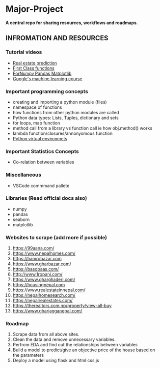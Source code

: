 # Major-Project
**A central repo for sharing resources, workflows and roadmaps.**

## INFROMATION AND RESOURCES

### Tutorial videos
* [Real estate prediction](https://youtu.be/_drqJ9SFCgU) 
* [First Class functions](https://www.youtube.com/watch?v=kr0mpwqttM0&t=334s)
* [ForNumpy,Pandas,Matplotlib](https://www.codingninjas.com/courses/online-data-science-course)
* [Google's machine learning course](https://developers.google.com/machine-learning/crash-course/ml-intro)


### Important programming concepts
* creating and importing a python module (files)
* namespace of functions
* how functions from other python modules are called
* Python data types: Lists, Tuples, dictionary and sets
* for loops, map function
* method call from a library vs function call ie how obj.method() works
* lambda function/closures/annonyomous function
* [Python virtual environmets](https://docs.python.org/3/library/venv.html)

### Important Statistics Concepts
* Co-relation between variables

### Miscellaneous
* VSCode commmand pallete


### Libraries (Read official docs also)
* numpy
* pandas
* seaborn
* matplotlib

### Websites to scrape (add more if possible)

1.   https://99aana.com/
2.   https://www.nepalhomes.com/
3.   https://hamrobazar.com
4.   https://www.gharbazar.com/
5.   https://basobaas.com/
6.   http://www.1ropani.com/
7.   https://www.gharghaderi.com/
8.   https://housingnepal.com
9.   https://www.realestateinnepal.com/
10.  https://nepalhomesearch.com/
11.  https://nepalrealestates.com/
12.  https://therealtors.com.np/property/view-all-buy
13.  https://www.gharjagganepal.com/


### Roadmap
1) Scrape data from all above sites.
2) Clean the data and remove unnecessary variables.
3) Perfrom EDA and find out the relationships between variables
4) Build a model to predict/give an objective price of the house based on the parameters
5) Deploy a model using flask and html css js


